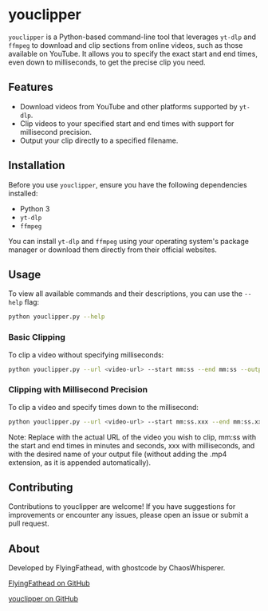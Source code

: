 # youclipper

`youclipper` is a Python-based command-line tool that leverages `yt-dlp` and `ffmpeg` to download and clip sections from online videos, such as those available on YouTube. It allows you to specify the exact start and end times, even down to milliseconds, to get the precise clip you need.

## Features

- Download videos from YouTube and other platforms supported by `yt-dlp`.
- Clip videos to your specified start and end times with support for millisecond precision.
- Output your clip directly to a specified filename.

## Installation

Before you use `youclipper`, ensure you have the following dependencies installed:

- Python 3
- `yt-dlp`
- `ffmpeg`

You can install `yt-dlp` and `ffmpeg` using your operating system's package manager or download them directly from their official websites.

## Usage

To view all available commands and their descriptions, you can use the `--help` flag:

```bash
python youclipper.py --help
```

### Basic Clipping

To clip a video without specifying milliseconds:

```bash
python youclipper.py --url <video-url> --start mm:ss --end mm:ss --output <output-filename>
```

### Clipping with Millisecond Precision

To clip a video and specify times down to the millisecond:

```bash
python youclipper.py --url <video-url> --start mm:ss.xxx --end mm:ss.xxx --output <output-filename>
```

Note: Replace <video-url> with the actual URL of the video you wish to clip, mm:ss with the start and end times in minutes and seconds, xxx with milliseconds, and <output-filename> with the desired name of your output file (without adding the .mp4 extension, as it is appended automatically).

## Contributing

Contributions to youclipper are welcome! If you have suggestions for improvements or encounter any issues, please open an issue or submit a pull request.

## About

Developed by FlyingFathead, with ghostcode by ChaosWhisperer.

[FlyingFathead on GitHub](https://github.com/FlyingFathead/)

[youclipper on GitHub](https://github.com/FlyingFathead/youclipper)
